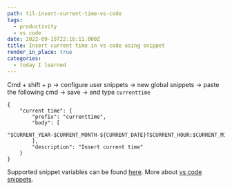 ```yaml
---
path: til-insert-current-time-vs-code
tags:
  - productivity
  - vs code
date: 2022-09-15T22:16:11.000Z
title: Insert current time in vs code using snippet
render_in_place: true
categories:
  - today I learned
---
```

Cmd + shift + p -> configure user snippets -> new global snippets -> paste the following cmd -> save -> and type `currenttime`

```
{
	"current time": {
		"prefix": "currenttime",
		"body": [
			"$CURRENT_YEAR-$CURRENT_MONTH-${CURRENT_DATE}T$CURRENT_HOUR:$CURRENT_MINUTE:$CURRENT_SECOND.000Z"
		],
		"description": "Insert current time"
	}
}
```

Supported snippet variables can be found [here](https://code.visualstudio.com/updates/v1_20#_more-snippet-variables).
More about [vs code snippets](https://code.visualstudio.com/docs/editor/userdefinedsnippets).